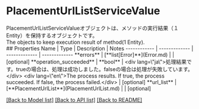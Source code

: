 # PlacementUrlListServiceValue

<div lang=\"ja\">PlacementUrlListServiceValueオブジェクトは、メソッドの実行結果（１Entity）を保持するオブジェクトです。</div> <div lang=\"en\">The objects to keep execution result of method(1 Entity).</div> 
## Properties
Name | Type | Description | Notes
------------ | ------------- | ------------- | -------------
**errors** | [**list[Error]**](Error.md) |  | [optional] 
**operation_succeeded** | **bool** | &lt;div lang&#x3D;\&quot;ja\&quot;&gt;処理結果です。trueの場合は、処理は成功しました。falseの場合は処理が失敗しています。&lt;/div&gt; &lt;div lang&#x3D;\&quot;en\&quot;&gt;The process results. If true, the process succeeded. If false, the process failed.&lt;/div&gt;  | [optional] 
**url_list** | [**PlacementUrlList**](PlacementUrlList.md) |  | [optional] 

[[Back to Model list]](../README.md#documentation-for-models) [[Back to API list]](../README.md#documentation-for-api-endpoints) [[Back to README]](../README.md)


